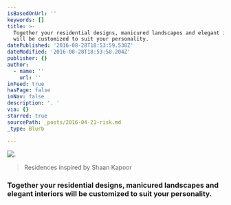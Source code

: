 ```yaml
---
isBasedOnUrl: ''
keywords: []
title: >-
  Together your residential designs, manicured landscapes and elegant interiors
  will be customized to suit your personality.
datePublished: '2016-08-28T18:53:59.538Z'
dateModified: '2016-08-28T18:53:58.204Z'
publisher: {}
author:
  - name: ''
    url: ''
inFeed: true
hasPage: false
inNav: false
description: '. '
via: {}
starred: true
sourcePath: _posts/2016-04-21-risk.md
_type: Blurb

---
```

![. ](https://the-grid-user-content.s3-us-west-2.amazonaws.com/c7cd289e-0cee-456f-af50-ff7582bfa0c8.jpg)

> Residences inspired by Shaan Kapoor 

### Together your residential designs, manicured landscapes and elegant interiors will be customized to suit your personality.